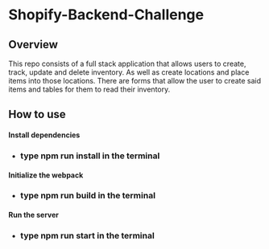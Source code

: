 # Shopify-Backend-Challenge


## Overview
This repo consists of a full stack application that allows users to create, track, update and delete inventory. As well as create locations and place items into those locations. There are forms that allow the user to create said items and tables for them to read their inventory.

## How to use
#### Install dependencies 
 - ### type npm run install in the terminal
#### Initialize the webpack
 - ### type npm run build in the terminal
#### Run the server
 - ### type npm run start in the terminal
